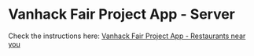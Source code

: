 # Vanhack Fair Project App - Server

Check the instructions here: [Vanhack Fair Project App - Restaurants near you](https://github.com/rribeiro93/vanhackaton)
